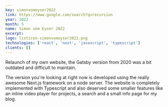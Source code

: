 ```yaml
---
key: simonvomeyser2022
link: https://www.google.com/search?q=recursion
year: 2022
month: 5
name: Simon vom Eyser 2022
excerpt:
logo: listicon-simonvomeyser2022.png
technologies: ['react', 'next', 'javascript', 'typescript']
clients: []
---
```


Relaunch of my own website, the Gatsby version from 2020 was a bit outdated and difficult to maintain.

The version you're looking at right now is developed using the really awesome Next.js framework on a node server. The website is completely implemented with Typescript and also deserved some smaller features like an inline video player for projects, a search and a small info page for my blog.
